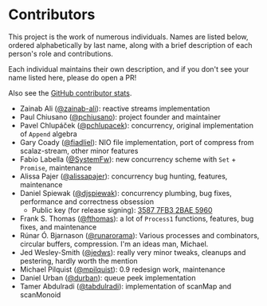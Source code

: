 # Contributors

This project is the work of numerous individuals. Names are listed below, ordered alphabetically by last name, along with a brief description of each person's role and contributions.

Each individual maintains their own description, and if you don't see your name listed here, please do open a PR!

Also see the [GitHub contributor stats](https://github.com/functional-streams-for-scala/fs2/graphs/contributors).

- Zainab Ali ([@zainab-ali](https://github.com/zainab-ali)): reactive streams implementation
- Paul Chiusano ([@pchiusano](https://github.com/pchiusano)): project founder and maintainer
- Pavel Chlupáček ([@pchlupacek](https://github.com/pchlupacek)): concurrency, original implementation of `Append` algebra
- Gary Coady ([@fiadliel](https://github.com/fiadliel)): NIO file implementation, port of compress from scalaz-stream, other minor features
- Fabio Labella ([@SystemFw](https://github.com/SystemFw)): new concurrency scheme with `Set` + `Promise`, maintenance
- Alissa Pajer ([@alissapajer](https://github.com/alissapajer)): concurrency bug hunting, features, maintenance
- Daniel Spiewak ([@djspiewak](https://github.com/djspiewak)): concurrency plumbing, bug fixes, performance and correctness obsession
  + Public key (for release signing): [3587 7FB3 2BAE 5960](https://keybase.io/djspiewak)
- Frank S. Thomas ([@fthomas](https://github.com/fthomas)): a lot of `Process1` functions, features, bug fixes, and maintenance
- Rúnar Ó. Bjarnason ([@runarorama](https://github.com/runarorama)): Various processes and combinators, circular buffers, compression. I'm an ideas man, Michael.
- Jed Wesley-Smith ([@jedws](https://github.com/jedws)): really very minor tweaks, cleanups and pestering, hardly worth the mention
- Michael Pilquist ([@mpilquist](https://github.com/mpilquist)): 0.9 redesign work, maintenance
- Daniel Urban ([@durban](https://github.com/durban)): queue peek implementation
- Tamer Abdulradi ([@tabdulradi](https://github.com/tabdulradi)): implementation of scanMap and scanMonoid
